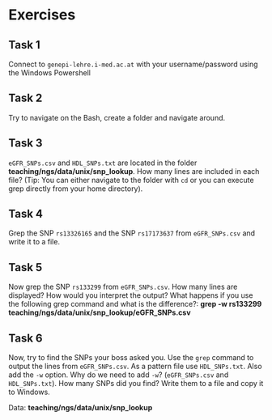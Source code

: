 # Exercises

## Task 1
Connect to `genepi-lehre.i-med.ac.at` with your username/password using the Windows Powershell

## Task 2 
Try to navigate on the Bash, create a folder and navigate around. 

## Task 3
`eGFR_SNPs.csv` and `HDL_SNPs.txt` are located in the folder **teaching/ngs/data/unix/snp_lookup**. 
How many lines are included in each file? (Tip: You can either navigate to the folder with `cd` or you can execute grep directly from your home directory). 

## Task 4
Grep the SNP `rs13326165` and the SNP `rs17173637` from `eGFR_SNPs.csv` and write it to a file. 

## Task 5
Now grep the SNP `rs133299` from `eGFR_SNPs.csv`. How many lines are displayed? How would you interpret the output? What happens if you use the following grep command and what is the difference?: **grep -w rs133299 teaching/ngs/data/unix/snp_lookup/eGFR_SNPs.csv**

## Task 6 
Now, try to find the SNPs your boss asked you. Use the `grep` command to output the lines from `eGFR_SNPs.csv`. 
As a pattern file use `HDL_SNPs.txt`. Also add the `-w` option. 
Why do we need to add `-w`? (`eGFR_SNPs.csv` and `HDL_SNPs.txt`). How many SNPs did you find? Write them to a file and copy it to Windows.

Data: **teaching/ngs/data/unix/snp_lookup**


